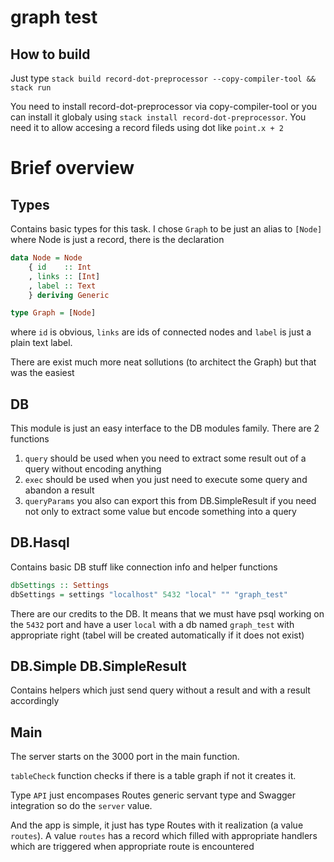 # graph test

## How to build

Just type `stack build record-dot-preprocessor --copy-compiler-tool && stack run`

You need to install record-dot-preprocessor via copy-compiler-tool or you can install it globaly using `stack install record-dot-preprocessor`. You need it to allow accesing a record fileds using dot like `point.x + 2`

# Brief overview

## Types
Contains basic types for this task. I chose `Graph` to be just an alias to `[Node]` where Node is just a record, there is the declaration

```Haskell
data Node = Node
    { id    :: Int
    , links :: [Int]
    , label :: Text
    } deriving Generic

type Graph = [Node]
```

where `id` is obvious, `links` are ids of connected nodes and `label` is just a plain text label.

There are exist much more neat sollutions (to architect the Graph) but that was the easiest

## DB
This module is just an easy interface to the DB modules family. There are 2 functions

1. `query` should be used when you need to extract some result out of a query without encoding anything
2. `exec` should be used when you just need to execute some query and abandon a result
3. `queryParams` you also can export this from DB.SimpleResult if you need not only to extract some value but encode something into a query

## DB.Hasql
Contains basic DB stuff like connection info and helper functions

```Haskell
dbSettings :: Settings
dbSettings = settings "localhost" 5432 "local" "" "graph_test"
```

There are our credits to the DB. It means that we must have psql working on the `5432` port and have a user `local` with a db named `graph_test` with appropriate right (tabel will be created automatically if it does not exist)

## DB.Simple DB.SimpleResult
Contains helpers which just send query without a result and with a result accordingly

## Main
The server starts on the 3000 port in the main function.

`tableCheck` function checks if there is a table graph if not it creates it.

Type `API` just encompases Routes generic servant type and Swagger integration so do the `server` value.

And the app is simple, it just has type Routes with it realization (a value `routes`). A value `routes` has a record which filled with appropriate handlers which are triggered when appropriate route is encountered
